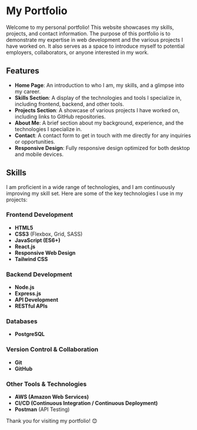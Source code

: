 # My Portfolio

Welcome to my personal portfolio! This website showcases my skills, projects, and contact information. The purpose of this portfolio is to demonstrate my expertise in web development and the various projects I have worked on. It also serves as a space to introduce myself to potential employers, collaborators, or anyone interested in my work.

## Features

- **Home Page**: An introduction to who I am, my skills, and a glimpse into my career.
- **Skills Section**: A display of the technologies and tools I specialize in, including frontend, backend, and other tools.
- **Projects Section**: A showcase of various projects I have worked on, including links to GitHub repositories.
- **About Me**: A brief section about my background, experience, and the technologies I specialize in.
- **Contact**: A contact form to get in touch with me directly for any inquiries or opportunities.
- **Responsive Design**: Fully responsive design optimized for both desktop and mobile devices.

## Skills

I am proficient in a wide range of technologies, and I am continuously improving my skill set. Here are some of the key technologies I use in my projects:

### Frontend Development

- **HTML5**
- **CSS3** (Flexbox, Grid, SASS)
- **JavaScript (ES6+)**
- **React.js**
- **Responsive Web Design**
- **Tailwind CSS**

### Backend Development

- **Node.js**
- **Express.js**
- **API Development**
- **RESTful APIs**

### Databases

- **PostgreSQL**

### Version Control & Collaboration

- **Git**
- **GitHub**

### Other Tools & Technologies

- **AWS (Amazon Web Services)**
- **CI/CD (Continuous Integration / Continuous Deployment)**
- **Postman** (API Testing)

Thank you for visiting my portfolio! 😊
